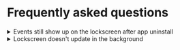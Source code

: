 # Frequently asked questions

<details>
    <summary>Events still show up on the lockscreen after app uninstall</summary>
  <br>
    The app works by changing your lockscreen wallpaper, so just set your wallpaper back as you would normally do.
</details>


<details>
    <summary>Lockscreen doesn't update in the background</summary>
  <br>
    Your system is probably killing the background service. Exclude the app from battery optimizations, refer to <a href="https://dontkillmyapp.com/">this guide</a> if you don't know how.
</details>

